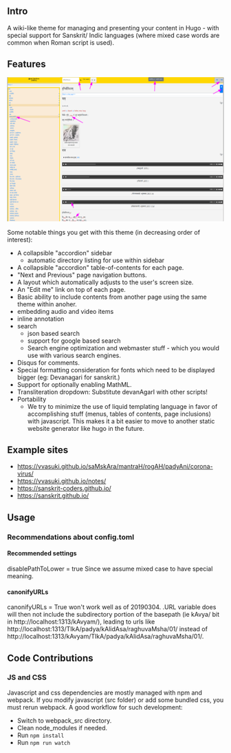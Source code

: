 ## Intro
A wiki-like theme for managing and presenting your content in Hugo - with special support for Sanskrit/ Indic languages (where mixed case words are common when Roman script is used).

## Features
![Annotated screenshot](images/screenshot_annotated.png)


Some notable things you get with this theme (in decreasing order of interest):

- A collapsible "accordion" sidebar
  - automatic directory listing for use within sidebar
- A collapsible "accordion" table-of-contents for each page.
- "Next and Previous" page navigation buttons. 
- A layout which automatically adjusts to the user's screen size. 
- An "Edit me" link on top of each page.
- Basic ability to include contents from another page using the same theme within anoher. 
- embedding audio and video items 
- inline annotation
- search
  - json based search
  - support for google based search
  - Search engine optimization and webmaster stuff - which you would use with various search engines.
- Disqus for comments.
- Special formatting consideration for fonts which need to be displayed bigger (eg: Devanagari for sanskrit.)
- Support for optionally enabling MathML.
- Transliteration dropdown: Substitute devanAgarI with other scripts!
- Portability
  - We try to minimize the use of liquid templating language in favor of accomplishing stuff (menus, tables of contents, page inclusions) with javascript. This makes it a bit easier to move to another static website generator like hugo in the future.


## Example sites

- https://vvasuki.github.io/saMskAra/mantraH/rogAH/padyAni/corona-virus/
- https://vvasuki.github.io/notes/
- https://sanskrit-coders.github.io/
- https://sanskrit.github.io/


## Usage

### Recommendations about config.toml
#### Recommended settings
disablePathToLower = true Since we assume mixed case to have special meaning.

#### canonifyURLs
canonifyURLs = True won't work well as of 20190304. .URL variable does will then not include the subdirectory portion of the basepath (ie kAvya/ bit in http://localhost:1313/kAvyam/), leading to urls like http://localhost:1313/TIkA/padya/kAlidAsa/raghuvaMsha/01/ instead of  http://localhost:1313/kAvyam/TIkA/padya/kAlidAsa/raghuvaMsha/01/.


## Code Contributions
### JS and CSS
Javascript and css dependencies are mostly managed with npm and webpack.
If you modify javascript (src folder) or add some bundled css, you must rerun webpack. A good workflow for such development:

- Switch to webpack_src directory.
- Clean node_modules if needed.
- Run `npm install`
- Run `npm run watch`